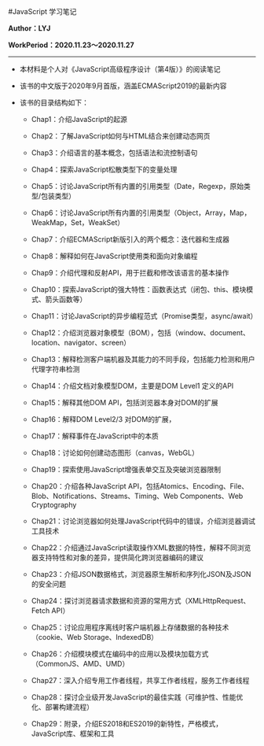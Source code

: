 #JavaScript 学习笔记

**Author：LYJ**

**WorkPeriod：2020.11.23～2020.11.27**

***

* 本材料是个人对《JavaScript高级程序设计（第4版）》的阅读笔记
* 该书的中文版于2020年9月首版，涵盖ECMAScript2019的最新内容

* 该书的目录结构如下：
  * Chap1：介绍JavaScript的起源
  * Chap2：了解JavaScript如何与HTML结合来创建动态网页
  * Chap3：介绍语言的基本概念，包括语法和流控制语句
  * Chap4：探索JavaScript松散类型下的变量处理
  * Chap5：讨论JavaScript所有内置的引用类型（Date，Regexp，原始类型/包装类型）
  * Chap6：讨论JavaScript所有内置的引用类型（Object，Array，Map，WeakMap，Set，WeakSet）
  * Chap7：介绍ECMAScript新版引入的两个概念：迭代器和生成器
  * Chap8：解释如何在JavaScript使用类和面向对象编程
  * Chap9：介绍代理和反射API，用于拦截和修改该语言的基本操作
  * Chap10：探索JavaScript的强大特性：函数表达式（闭包、this、模块模式、箭头函数等）
  * Chap11：讨论JavaScript的异步编程范式（Promise类型，async/await）
  * Chap12：介绍浏览器对象模型（BOM），包括（window、document、location、navigator、screen）
  * Chap13：解释检测客户端机器及其能力的不同手段，包括能力检测和用户代理字符串检测
  * Chap14：介绍文档对象模型DOM，主要是DOM Level1 定义的API
  * Chap15：解释其他DOM API，包括浏览器本身对DOM的扩展
  * Chap16：解释DOM Level2/3 对DOM的扩展，
  * Chap17：解释事件在JavaScript中的本质
  * Chap18：讨论如何创建动态图形（canvas，WebGL）
  * Chap19：探索使用JavaScript增强表单交互及突破浏览器限制
  * Chap20：介绍各种JavaScript API，包括Atomics、Encoding、File、Blob、Notifications、Streams、Timing、Web Components、Web Cryptography
  * Chap21：讨论浏览器如何处理JavaScript代码中的错误，介绍浏览器调试工具技术
  * Chap22：介绍通过JavaScript读取操作XML数据的特性，解释不同浏览器支持特性和对象的差异，提供简化跨浏览器编码的建议
  * Chap23：介绍JSON数据格式，浏览器原生解析和序列化JSON及JSON的安全问题
  * Chap24：探讨浏览器请求数据和资源的常用方式（XMLHttpRequest、Fetch API）
  * Chap25：讨论应用程序离线时客户端机器上存储数据的各种技术（cookie、Web Storage、IndexedDB）
  * Chap26：介绍模块模式在编码中的应用以及模块加载方式（CommonJS、AMD、UMD）
  * Chap27：深入介绍专用工作者线程，共享工作者线程，服务工作者线程
  * Chap28：探讨企业级开发JavaScript的最佳实践（可维护性、性能优化、部署构建流程）
  
  * Chap29：附录，介绍ES2018和ES2019的新特性，严格模式，JavaScript库、框架和工具

